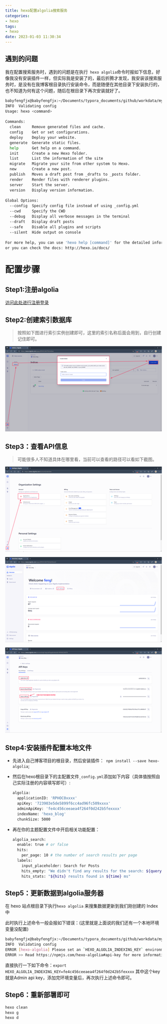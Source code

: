 ```yaml
---
title: hexo配置algolia搜索服务
categories: 
- hexo
tags:
- hexo
date: 2023-01-03 11:30:34
---
```

## 遇到的问题

我在配置搜索服务时，遇到的问题是在执行``` hexo algolia```命令时报如下信息，好像我没有安装插件一样，但实际我是安装了的，最后折腾才发现，我安装该搜索服务时，是没有在我博客根目录执行安装命令，而是随便在其他目录下安装执行的，也不知道为何有这个问题，随后在根目录下再次安装就好了。

```bash
babyfengfjx@babyfengfjx:~/Documents/typora_documents/github/workdata/myblog$ hexo algolia
INFO  Validating config
Usage: hexo <command>

Commands:
  clean     Remove generated files and cache.
  config    Get or set configurations.
  deploy    Deploy your website.
  generate  Generate static files.
  help      Get help on a command.
  init      Create a new Hexo folder.
  list      List the information of the site
  migrate   Migrate your site from other system to Hexo.
  new       Create a new post.
  publish   Moves a draft post from _drafts to _posts folder.
  render    Render files with renderer plugins.
  server    Start the server.
  version   Display version information.

Global Options:
  --config  Specify config file instead of using _config.yml
  --cwd     Specify the CWD
  --debug   Display all verbose messages in the terminal
  --draft   Display draft posts
  --safe    Disable all plugins and scripts
  --silent  Hide output on console

For more help, you can use 'hexo help [command]' for the detailed information
or you can check the docs: http://hexo.io/docs/
```

# 配置步骤

## Step1:注册algolia

[访问此处进行注册登录](https://www.algolia.com/)

## Step2:创建索引数据库

> 按照如下图进行索引实例创建即可，这里的索引名称后面会用到，自行创建记住即可。

![image-20230103113149791](pictures/hexo_config_algolia/image-20230103113149791.png)

## Step3：查看API信息

> 可能很多人不知道具体在哪里看，当前可以查看的路径可以看如下截图。

![image-20230103113426783](pictures/hexo_config_algolia/image-20230103113426783.png)

![image-20230103113505830](pictures/hexo_config_algolia/image-20230103113505830.png)

![image-20230103113638126](pictures/hexo_config_algolia/image-20230103113638126.png)

## Step4:安装插件配置本地文件

- 先进入自己博客项目的根目录，然后安装插件：``` npm install --save hexo-algolia```;

- 然后在hexo根目录下的主配置文件```_config.yml```添加如下内容（具体值按照自己实际注册的内容填写即可）:

  ```bash
  algolia:
    applicationID: 'RPHOC0xxxx'
    apiKey: '723903e5de5899f6cc4ad96fc509xxxx'
    adminApiKey: 'fe4c456ceeaea4f264f0d242b5fexxxx'
    indexName: 'hexo_blog'
    chunkSize: 5000
  ```

- 再在你的主题配置文件中开启相关功能配置：

  ```bash
  algolia_search:
    enable: true # or false
    hits:
      per_page: 10 # the number of search results per page
    labels:
      input_placeholder: Search for Posts
      hits_empty: "We didn't find any results for the search: ${query}" # if there are no result
      hits_stats: "${hits} results found in ${time} ms"
  ```

## Step5：更新数据到algolia服务器

在 hexo 站点根目录下执行`hexo algolia` 来搜集数据更新到我们刚创建的 Index 中

此时执行上述命令一般会报如下错误：(这里就是上面说的我们还有一个本地环境变量没配置)

```bash
babyfengfjx@babyfengfjx:~/Documents/typora_documents/github/workdata/myblog$ hexo algolia
INFO  Validating config
ERROR [hexo-algolia] Please set an `HEXO_ALGOLIA_INDEXING_KEY` environment variable to enable content indexing.
ERROR >> Read https://npmjs.com/hexo-algolia#api-key for more informations.
```

直接执行一下如下命令：```export HEXO_ALGOLIA_INDEXING_KEY=fe4c456ceeaea4f264f0d242b5fexxxx``` 其中这个key就是Admin api key，添加完环境变量后，再次执行上述命令即可。

## Step6：重新部署即可

```bash
hexo clean
hexo g
hexo d
```











